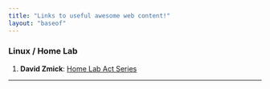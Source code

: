 ```yaml
---
title: "Links to useful awesome web content!"
layout: "baseof"
---
```


### Linux / Home Lab

1. **David Zmick**: [Home Lab Act Series](https://dpzmick.com/posts/2020-01-09-vpn.html)

---